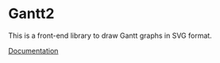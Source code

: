 # Gantt2
This is a front-end library to draw Gantt graphs in SVG format.

[Documentation](https://dmitryporotov.github.io/gantt2/)
